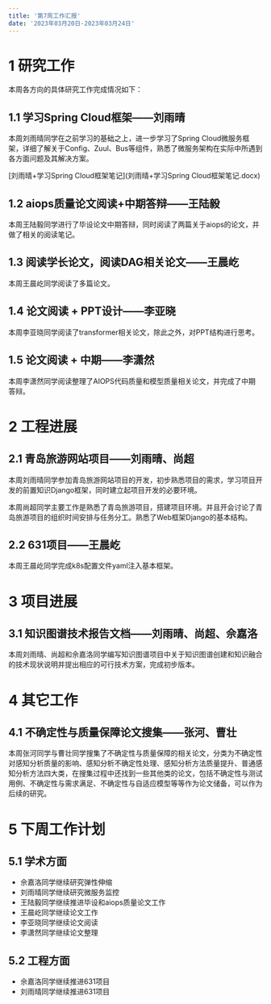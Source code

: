 ```yaml
---
title: '第7周工作汇报'
date: '2023年03月20日-2023年03月24日'
---
```


<!-- 只允许使用一级标题和二级标题 -->

# 1 研究工作

本周各方向的具体研究工作完成情况如下：

## 1.1 学习Spring Cloud框架——刘雨晴

本周刘雨晴同学在之前学习的基础之上，进一步学习了Spring Cloud微服务框架，详细了解关于Config、Zuul、Bus等组件，熟悉了微服务架构在实际中所遇到各方面问题及其解决方案。

<!-- 注意该超链接应该如何使用，不需要进行手动的编号，注意附件名不能有任何的空格 -->
[刘雨晴+学习Spring Cloud框架笔记](刘雨晴+学习Spring Cloud框架笔记.docx)

## 1.2 aiops质量论文阅读+中期答辩——王陆毅

本周王陆毅同学进行了毕设论文中期答辩，同时阅读了两篇关于aiops的论文，并做了相关的阅读笔记。

## 1.3 阅读学长论文，阅读DAG相关论文——王晨屹

本周王晨屹同学阅读了多篇论文。

## 1.4 论文阅读 + PPT设计——李亚晓

本周李亚晓同学阅读了transformer相关论文，除此之外，对PPT结构进行思考。

## 1.5 论文阅读 + 中期——李潇然

本周李潇然同学阅读整理了AIOPS代码质量和模型质量相关论文，并完成了中期答辩。

# 2 工程进展

## 2.1 青岛旅游网站项目——刘雨晴、尚超

本周刘雨晴同学参加青岛旅游网站项目的开发，初步熟悉项目的需求，学习项目开发的前置知识Django框架，同时建立起项目开发的必要环境。

本周尚超同学主要工作是熟悉了青岛旅游项目，搭建项目环境。并且开会讨论了青岛旅游项目的组织时间安排与任务分工。熟悉了Web框架Django的基本结构。

## 2.2 631项目——王晨屹

本周王晨屹同学完成k8s配置文件yaml注入基本框架。

# 3 项目进展

## 3.1 知识图谱技术报告文档——刘雨晴、尚超、佘嘉洛

本周刘雨晴、尚超和佘嘉洛同学编写知识图谱项目中关于知识图谱创建和知识融合的技术现状说明并提出相应的可行技术方案，完成初步版本。

# 4 其它工作

## 4.1 不确定性与质量保障论文搜集——张河、曹壮

本周张河同学与曹壮同学搜集了不确定性与质量保障的相关论文，分类为不确定性对感知分析质量的影响、感知分析不确定性处理、感知分析方法质量提升、普通感知分析方法四大类，在搜集过程中还找到一些其他类的论文，包括不确定性与测试用例、不确定性与需求满足、不确定性与自适应模型等等作为论文储备，可以作为后续的研究。

# 5 下周工作计划

## 5.1 学术方面

+ 佘嘉洛同学继续研究弹性伸缩
+ 刘雨晴同学继续研究微服务监控
+ 王陆毅同学继续推进毕设和aiops质量论文工作
+ 王晨屹同学继续论文工作
+ 李亚晓同学继续论文阅读
+ 李潇然同学继续论文整理

## 5.2 工程方面

+ 佘嘉洛同学继续推进631项目
+ 刘雨晴同学继续推进631项目
